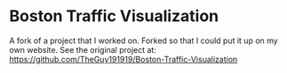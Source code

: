 # Boston Traffic Visualization

A fork of a project that I worked on. Forked so that I could put it up on my own website.
See the original project at: https://github.com/TheGuy191919/Boston-Traffic-Visualization 
